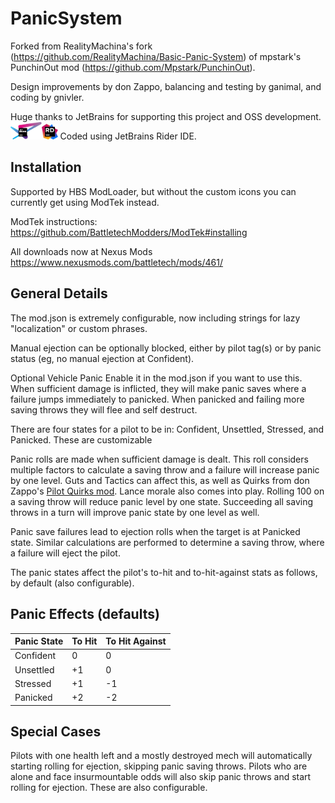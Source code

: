 # PanicSystem
Forked from RealityMachina's fork (https://github.com/RealityMachina/Basic-Panic-System) of mpstark's PunchinOut mod (https://github.com/Mpstark/PunchinOut).

Design improvements by don Zappo, balancing and testing by ganimal, and coding by gnivler.

Huge thanks to JetBrains for supporting this project and OSS development.  
<a href="https://jetbrains.com"><img src="jetbrains-variant-4.png" width="10%" height="10%"></a><a href="https://www.jetbrains.com/rider"><img src="logo.png" width="5%" height="5%"></a>
Coded using JetBrains Rider IDE.



## Installation

Supported by HBS ModLoader, but without the custom icons you can currently get using ModTek instead.

ModTek instructions:
https://github.com/BattletechModders/ModTek#installing

All downloads now at Nexus Mods https://www.nexusmods.com/battletech/mods/461/

## General Details

The mod.json is extremely configurable, now including strings for lazy "localization" or custom phrases.

Manual ejection can be optionally blocked, either by pilot tag(s) or by panic status (eg, no manual ejection at Confident).

Optional Vehicle Panic
Enable it in the mod.json if you want to use this.
When sufficient damage is inflicted, they will make panic saves where a failure jumps immediately to panicked.
When panicked and failing more saving throws they will flee and self destruct.

There are four states for a pilot to be in: Confident, Unsettled, Stressed, and Panicked.  These are customizable

Panic rolls are made when sufficient damage is dealt.  This roll considers multiple factors to calculate a saving throw and a failure will increase panic by one level.  Guts and Tactics can affect this, as well as Quirks from don Zappo's [Pilot Quirks mod](https://www.nexusmods.com/battletech/mods/282/).  Lance morale also comes into play.  Rolling 100 on a saving throw will reduce panic level by one state.  Succeeding all saving throws in a turn will improve panic state by one level as well.

Panic save failures lead to ejection rolls when the target is at Panicked state.  Similar calculations are performed to determine a saving throw, where a failure will eject the pilot.

The panic states affect the pilot's to-hit and to-hit-against stats as follows, by default (also configurable).

## Panic Effects (defaults)

Panic State|To Hit|To Hit Against
-----------|------|--------------
Confident|0|0
Unsettled|+1|0
Stressed| +1|-1
Panicked| +2|-2

## Special Cases

Pilots with one health left and a mostly destroyed mech will automatically starting rolling for ejection, skipping panic saving throws.  Pilots who are alone and face insurmountable odds will also skip panic throws and start rolling for ejection.  These are also configurable.
